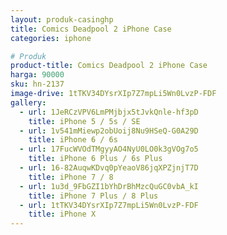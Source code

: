 ```yaml
---
layout: produk-casinghp
title: Comics Deadpool 2 iPhone Case
categories: iphone

# Produk
product-title: Comics Deadpool 2 iPhone Case
harga: 90000
sku: hn-2137
image-drive: 1tTKV34DYsrXIp7Z7mpLi5Wn0LvzP-FDF
gallery:
  - url: 1JeRCzVPV6LmPMjbjx5tJvkQnle-hf3pD
    title: iPhone 5 / 5s / SE
  - url: 1v541mMiewp2obUoij8Nu9HSeQ-G0A29D
    title: iPhone 6 / 6s
  - url: 17FucWVOdTMgyyAO4NyU0LO0k3gVOg7o5
    title: iPhone 6 Plus / 6s Plus
  - url: 16-82AuqwKDvq0pYeaoV86jqXPZjnjT7D
    title: iPhone 7 / 8
  - url: 1u3d_9FbGZI1bYhDrBhMzcQuGC0vbA_kI
    title: iPhone 7 Plus / 8 Plus
  - url: 1tTKV34DYsrXIp7Z7mpLi5Wn0LvzP-FDF
    title: iPhone X
---
```


